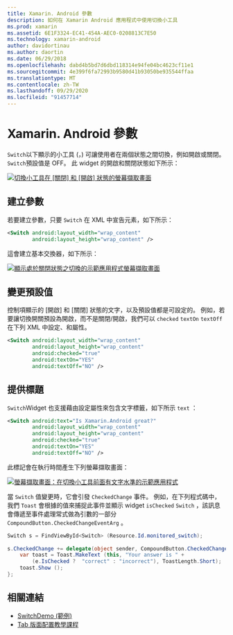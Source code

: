 ```yaml
---
title: Xamarin. Android 參數
description: 如何在 Xamarin Android 應用程式中使用切換小工具
ms.prod: xamarin
ms.assetid: 6E1F3324-EC41-454A-AEC0-0208813C7E50
ms.technology: xamarin-android
author: davidortinau
ms.author: daortin
ms.date: 06/29/2018
ms.openlocfilehash: dabd4b5bd7d6dbd118314e94fe04bc4623cf11e1
ms.sourcegitcommit: 4e399f6fa72993b9580d41b93050be935544ffaa
ms.translationtype: MT
ms.contentlocale: zh-TW
ms.lasthandoff: 09/29/2020
ms.locfileid: "91457714"
---
```

# <a name="xamarinandroid-switch"></a>Xamarin. Android 參數

`Switch`以下顯示的小工具 (，) 可讓使用者在兩個狀態之間切換，例如開啟或關閉。 `Switch`預設值是 OFF。 此 widget 的開啟和關閉狀態如下所示：

[![切換小工具在 [關閉] 和 [開啟] 狀態的螢幕擷取畫面](switch-images/16-switch-onoff.png)](switch-images/16-switch-onoff.png#lightbox)

## <a name="creating-a-switch"></a>建立參數

若要建立參數，只要 `Switch` 在 XML 中宣告元素，如下所示：

```xml
<Switch android:layout_width="wrap_content"
        android:layout_height="wrap_content" />
```

這會建立基本交換器，如下所示：

[![顯示處於關閉狀態之切換的示範應用程式螢幕擷取畫面](switch-images/07-switch.png)](switch-images/07-switch.png#lightbox)

## <a name="changing-default-values"></a>變更預設值

控制項顯示的 [開啟] 和 [關閉] 狀態的文字，以及預設值都是可設定的。 例如，若要讓切換開關預設為開啟，而不是關閉/開啟，我們可以 `checked` `textOn` `textOff` 在下列 XML 中設定、和屬性。

```xml
<Switch android:layout_width="wrap_content"
        android:layout_height="wrap_content"
        android:checked="true"
        android:textOn="YES"
        android:textOff="NO" />
```

## <a name="providing-a-title"></a>提供標題

`Switch`Widget 也支援藉由設定屬性來包含文字標籤，如下所示 `text` ：

```xml
<Switch android:text="Is Xamarin.Android great?"
        android:layout_width="wrap_content"
        android:layout_height="wrap_content"
        android:checked="true"
        android:textOn="YES"
        android:textOff="NO" />
```

此標記會在執行時間產生下列螢幕擷取畫面：

[![螢幕擷取畫面：在切換小工具前面有文字水準的示範應用程式](switch-images/08-switch.png)](switch-images/08-switch.png#lightbox)

當 `Switch` 值變更時，它會引發 `CheckedChange` 事件。
例如，在下列程式碼中，我們 `Toast` 會根據的值來捕捉此事件並顯示 widget `isChecked` `Switch` ，該訊息會傳遞至事件處理常式做為引數的一部分 `CompoundButton.CheckedChangeEventArg` 。

```csharp
Switch s = FindViewById<Switch> (Resource.Id.monitored_switch);
           
s.CheckedChange += delegate(object sender, CompoundButton.CheckedChangeEventArgs e) {
    var toast = Toast.MakeText (this, "Your answer is " +
        (e.IsChecked ?  "correct" : "incorrect"), ToastLength.Short);
    toast.Show ();
};
```

## <a name="related-links"></a>相關連結

- [SwitchDemo (範例) ](/samples/xamarin/monodroid-samples/switchdemo)
- [Tab 版面配置教學課程](~/android/user-interface/layouts/tab-layout/index.md)